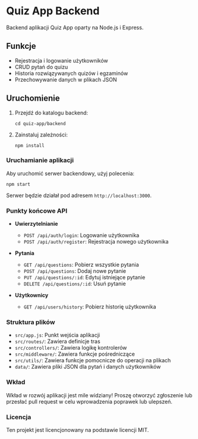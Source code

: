 # Quiz App Backend

Backend aplikacji Quiz App oparty na Node.js i Express.

## Funkcje

- Rejestracja i logowanie użytkowników
- CRUD pytań do quizu
- Historia rozwiązywanych quizów i egzaminów
- Przechowywanie danych w plikach JSON

## Uruchomienie

1. Przejdź do katalogu backend:

   ```
   cd quiz-app/backend
   ```

2. Zainstaluj zależności:
   ```
   npm install
   ```

### Uruchamianie aplikacji

Aby uruchomić serwer backendowy, użyj polecenia:

```
npm start
```

Serwer będzie działał pod adresem `http://localhost:3000`.

### Punkty końcowe API

- **Uwierzytelnianie**

  - `POST /api/auth/login`: Logowanie użytkownika
  - `POST /api/auth/register`: Rejestracja nowego użytkownika

- **Pytania**

  - `GET /api/questions`: Pobierz wszystkie pytania
  - `POST /api/questions`: Dodaj nowe pytanie
  - `PUT /api/questions/:id`: Edytuj istniejące pytanie
  - `DELETE /api/questions/:id`: Usuń pytanie

- **Użytkownicy**
  - `GET /api/users/history`: Pobierz historię użytkownika

### Struktura plików

- `src/app.js`: Punkt wejścia aplikacji
- `src/routes/`: Zawiera definicje tras
- `src/controllers/`: Zawiera logikę kontrolerów
- `src/middleware/`: Zawiera funkcje pośredniczące
- `src/utils/`: Zawiera funkcje pomocnicze do operacji na plikach
- `data/`: Zawiera pliki JSON dla pytań i danych użytkowników

### Wkład

Wkład w rozwój aplikacji jest mile widziany! Proszę otworzyć zgłoszenie lub przesłać pull request w celu wprowadzenia poprawek lub ulepszeń.

### Licencja

Ten projekt jest licencjonowany na podstawie licencji MIT.
